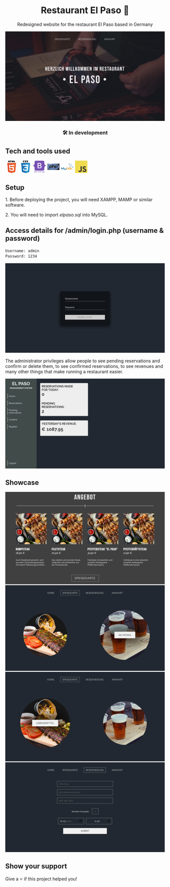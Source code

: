 <h1 align="center">Restaurant El Paso 🍴</h1>
<p align="center">Redesigned website for the restaurant El Paso based in Germany<p>

![image](/img/screen_home.png)

<h3 align="center">🛠️ In development</h3>


## Tech and tools used
<p align="left">
<img src="https://raw.githubusercontent.com/devicons/devicon/master/icons/html5/html5-original-wordmark.svg" alt="html5" width="40" height="40"/>
<img src="https://raw.githubusercontent.com/devicons/devicon/master/icons/css3/css3-original-wordmark.svg" alt="css3" width="40" height="40"/>
<img src="https://raw.githubusercontent.com/devicons/devicon/master/icons/bootstrap/bootstrap-plain-wordmark.svg" alt="bootstrap" width="40" height="40"/>
<img src="https://raw.githubusercontent.com/devicons/devicon/master/icons/php/php-original.svg" alt="php" width="40" height="40"/>
<img src="https://raw.githubusercontent.com/devicons/devicon/master/icons/mysql/mysql-original-wordmark.svg" alt="mysql" width="40" height="40"/>
<img src="https://raw.githubusercontent.com/devicons/devicon/master/icons/javascript/javascript-original.svg" alt="javascript" width="40" height="40"/></p>


## Setup
<p align="left">1. Before deploying the project, you will need XAMPP, MAMP or similar software.</p>
<p align="left">2. You will need to import <i>elpaso.sql</i> into MySQL.</p>


## Access details for /admin/login.php (username & password)
```sh
Username: admin
Password: 1234
```
![image](/img/screen_login.png)

<p align="left">The administrator privileges allow people to see pending reservations and confirm or delete them, to see confirmed reservations, to see revenues and many other things that make running a restaurant easier.</p>

![image](/img/show6.png)


## Showcase
![image](/img/show2.png)
![image](/img/show_3.png)
![image](/img/show4.png)
![image](/img/show5.png)


## Show your support
Give a ⭐️ if this project helped you!
